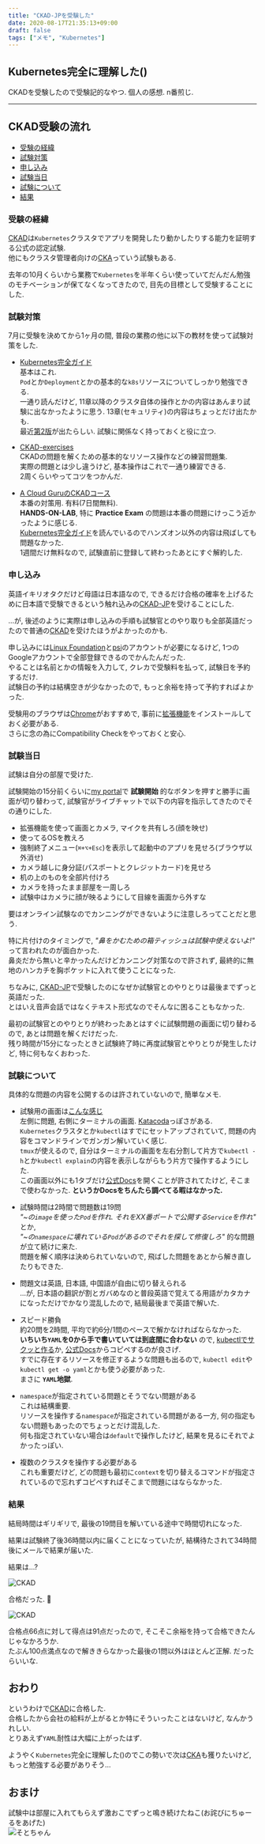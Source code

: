 ```yaml
---
title: "CKAD-JPを受験した"
date: 2020-08-17T21:35:13+09:00
draft: false
tags: ["メモ", "Kubernetes"]
---
```


## Kubernetes完全に理解した()
CKADを受験したので受験記的なやつ. 個人の感想. n番煎じ.  

<!--more-->
---

## CKAD受験の流れ

- [受験の経緯](#受験の経緯)
- [試験対策](#試験対策)
- [申し込み](#申し込み)
- [試験当日](#試験当日)
- [試験について](#試験について)
- [結果](#結果)

### 受験の経緯
[CKAD](https://training.linuxfoundation.org/certification/certified-kubernetes-application-developer-ckad/)は`Kubernetes`クラスタでアプリを開発したり動かしたりする能力を証明する公式の認定試験.  
他にもクラスタ管理者向けの[CKA](https://training.linuxfoundation.org/certification/certified-kubernetes-administrator-cka/)っていう試験もある.  

去年の10月くらいから業務で`Kubernetes`を半年くらい使っていてだんだん勉強のモチベーションが保てなくなってきたので, 目先の目標として受験することにした.  

### 試験対策
7月に受験を決めてから1ヶ月の間, 普段の業務の他に以下の教材を使って試験対策をした.  

- [Kubernetes完全ガイド](https://book.impress.co.jp/books/1118101055)  
基本はこれ.  
`Pod`とか`Deployment`とかの基本的な`k8s`リソースについてしっかり勉強できる.  
一通り読んだけど, 11章以降のクラスタ自体の操作とかの内容はあんまり試験に出なかったように思う. 13章(セキュリティ)の内容はちょっとだけ出たかも.  
最近[第2版](https://book.impress.co.jp/books/1119101148)が出たらしい. 試験に関係なく持っておくと役に立つ.  

- [CKAD-exercises](https://github.com/dgkanatsios/CKAD-exercises)  
CKADの問題を解くための基本的なリソース操作などの練習問題集.  
実際の問題とは少し違うけど, 基本操作はこれで一通り練習できる.  
2周くらいやってコツをつかんだ.  

- [A Cloud GuruのCKADコース](https://acloud.guru/learn/d068441f-75b4-4fe8-a7a6-df9153f24a35)  
本番の対策用. 有料(7日間無料).  
**HANDS-ON-LAB**, 特に **Practice Exam** の問題は本番の問題にけっこう近かったように感じる.  
[Kubernetes完全ガイド](https://book.impress.co.jp/books/1118101055)を読んでいるのでハンズオン以外の内容は飛ばしても問題なかった.  
1週間だけ無料なので, 試験直前に登録して終わったあとにすぐ解約した.  

### 申し込み
英語イキリオタクだけど母語は日本語なので, できるだけ合格の確率を上げるために日本語で受験できるという触れ込みの[CKAD-JP](https://training.linuxfoundation.org/ja/certified-kubernetes-application-developer-ckad-jp/)を受けることにした.  

...が, 後述のように実際は申し込みの手順も試験官とのやり取りも全部英語だったので普通の[CKAD](https://training.linuxfoundation.org/certification/certified-kubernetes-application-developer-ckad/)を受けたほうがよかったのかも.  

申し込みには[Linux Foundation](https://www.linuxfoundation.org/)と[psi](https://www.examslocal.com/)のアカウントが必要になるけど, 1つのGoogleアカウントで全部登録できるのでかんたんだった.  
やることは名前とかの情報を入力して, クレカで受験料を払って, 試験日を予約するだけ.  
試験日の予約は結構空きが少なかったので, もっと余裕を持って予約すればよかった.  

受験用のブラウザは[Chrome](https://www.google.com/intl/ja_jp/chrome/)がおすすめで, 事前に[拡張機能](https://chrome.google.com/webstore/detail/innovative-exams-screensh/dkbjhjljfaagngbdhomnlcheiiangfle)をインストールしておく必要がある.  
さらに念の為にCompatibility Checkをやっておくと安心.  

### 試験当日
試験は自分の部屋で受けた.  

試験開始の15分前くらいに[my portal](https://trainingportal.linuxfoundation.org/learn/dashboard)で **試験開始** 的なボタンを押すと勝手に画面が切り替わって, 試験官がライブチャットで以下の内容を指示してきたのでその通りにした.  

- 拡張機能を使って画面とカメラ, マイクを共有しろ(顔を映せ)
- 使ってるOSを教えろ
- 強制終了メニュー(`⌘+⌥+Esc`)を表示して起動中のアプリを見せろ(ブラウザ以外消せ)
- カメラ越しに身分証(パスポートとクレジットカード)を見せろ
- 机の上のものを全部片付けろ
- カメラを持ったまま部屋を一周しろ
- 試験中はカメラに顔が映るようにして目線を画面から外すな

要はオンライン試験なのでカンニングができないように注意しろってことだと思う.  

特に片付けのタイミングで, *"鼻をかむための箱ティッシュは試験中使えないよ!"* って言われたのが面白かった.  
鼻炎だから無いと辛かったんだけどカンニング対策なので許されず, 最終的に無地のハンカチを胸ポケットに入れて使うことになった.  

ちなみに, [CKAD-JP](https://training.linuxfoundation.org/ja/certified-kubernetes-application-developer-ckad-jp/)で受験したのになぜか試験官とのやりとりは最後までずっと英語だった.  
とはいえ音声会話ではなくテキスト形式なのでそんなに困ることもなかった.  

最初の試験官とのやりとりが終わったあとはすぐに試験問題の画面に切り替わるので, あとは問題を解くだけだった.  
残り時間が15分になったときと試験終了時に再度試験官とやりとりが発生したけど, 特に何もなくおわった.  

### 試験について
具体的な問題の内容を公開するのは許されていないので, 簡単なメモ.  

- 試験用の画面は[こんな感じ](https://docs.linuxfoundation.org/tc-docs/certification/lf-candidate-handbook/exam-user-interface)  
左側に問題, 右側にターミナルの画面. [Katacoda](https://www.katacoda.com/)っぽさがある.  
`Kubernetes`クラスタとか`kubectl`はすでにセットアップされていて, 問題の内容をコマンドラインでガンガン解いていく感じ.  
`tmux`が使えるので, 自分はターミナルの画面を左右分割して片方で`kubectl -h`とか`kubectl explain`の内容を表示しながらもう片方で操作するようにした.  
この画面以外にも1タブだけ[公式Docs](https://kubernetes.io/docs/home/)を開くことが許されてたけど, そこまで使わなかった. **というかDocsをちんたら調べてる暇はなかった.**  

- 試験時間は2時間で問題数は19問  
*"~の`image`を使った`Pod`を作れ. それをXX番ポートで公開する`Service`を作れ"* とか,  
*"~の`namespace`に壊れている`Pod`があるのでそれを探して修復しろ"* 的な問題が立て続けに来た.  
問題を解く順序は決められていないので, 飛ばした問題をあとから解き直したりもできた.  

- 問題文は英語, 日本語, 中国語が自由に切り替えられる  
...が, 日本語の翻訳が割とガバめなのと普段英語で覚えてる用語がカタカナになっただけでかなり混乱したので, 結局最後まで英語で解いた.  

- スピード勝負  
約20問を2時間, 平均で約6分/1問のペースで解かなければならなかった.  
**いちいち`YAML`を0から手で書いていては到底間に合わない** ので, [kubectlでサクッと作る](https://uzimihsr.github.io/post/2020-07-29-kubectl-run-and-create/)か, [公式Docs](https://kubernetes.io/docs/home/)からコピペするのが良さげ.  
すでに存在するリソースを修正するような問題も出るので, `kubectl edit`や`kubectl get -o yaml`とかも使う必要があった.  
まさに **`YAML`地獄**.  

- `namespace`が指定されている問題とそうでない問題がある  
これは結構重要.  
リソースを操作する`namespace`が指定されている問題がある一方, 何の指定もない問題もあったのでちょっとだけ混乱した.  
何も指定されていない場合は`default`で操作したけど, 結果を見るにそれでよかったっぽい.  

- 複数のクラスタを操作する必要がある  
これも重要だけど, どの問題も最初に`context`を切り替えるコマンドが指定されているので忘れずコピペすればそこまで問題にはならなかった.  

### 結果
結局時間はギリギリで, 最後の19問目を解いている途中で時間切れになった.  

結果は試験終了後36時間以内に届くことになっていたが, 結構待たされて34時間後にメールで結果が届いた.  

結果は...?  

![CKAD](/images/2020-08-17/ckad-jp-certificate.jpg)  

合格だった. 🎉  

![CKAD](/images/2020-08-17/score.png)  

合格点66点に対して得点は91点だったので, そこそこ余裕を持って合格できたんじゃなかろうか.  
たぶん100点満点なので解ききらなかった最後の1問以外はほとんど正解. だったらいいな.  

## おわり
というわけで[CKAD](https://training.linuxfoundation.org/certification/certified-kubernetes-application-developer-ckad/)に合格した.  
合格したから会社の給料が上がるとか特にそういったことはないけど, なんかうれしい.  
とりあえず`YAML`耐性は大幅に上がったはず.  

ようやく`Kubernetes`完全に理解した()のでこの勢いで次は[CKA](https://training.linuxfoundation.org/certification/certified-kubernetes-administrator-cka/)も獲りたいけど, もっと勉強する必要がありそう...  

## おまけ
試験中は部屋に入れてもらえず激おこでずっと鳴き続けたねこ(お詫びにちゅーるをあげた)  
![そとちゃん](/images/2020-08-17/sotochan.jpg)  
